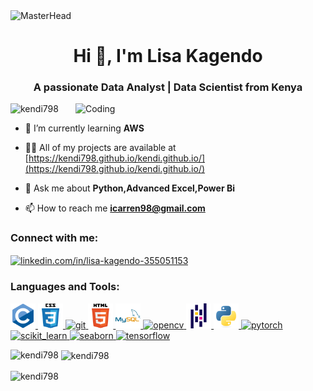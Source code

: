 <img src="https://img.freepik.com/free-photo/online-cloud-data-storage-concept-cloudscape-digital-online-server-global-network-business-web-database-backup-computer-private-infrastructure-technology_90220-1345.jpg?w=740&t=st=1684568451~exp=1684569051~hmac=91ad5ab7d50a2c3bfba5bc1c69b27efdeddca5f4397d7613e8fa774a3e7980dc" alt="MasterHead" style="width: 100%; height: 350px;">


<h1 align="center">Hi 👋, I'm Lisa Kagendo</h1>
<h3 align="center">A passionate Data Analyst | Data Scientist from Kenya</h3>
<img align="right" alt="Coding" width="400" src="https://cdn.dribbble.com/users/1016670/screenshots/2508353/too-much-thinking.gif)">


<p align="left"> <img src="https://komarev.com/ghpvc/?username=kendi798&label=Profile%20views&color=0e75b6&style=flat" alt="kendi798" /> </p>

- 🌱 I’m currently learning **AWS**

- 👨‍💻 All of my projects are available at [https://kendi798.github.io/kendi.github.io/](https://kendi798.github.io/kendi.github.io/)

- 💬 Ask me about **Python,Advanced Excel,Power Bi**

- 📫 How to reach me **icarren98@gmail.com**

<h3 align="left">Connect with me:</h3>
<p align="left">
<a href="https://linkedin.com/in/linkedin.com/in/lisa-kagendo-355051153" target="blank"><img align="center" src="https://raw.githubusercontent.com/rahuldkjain/github-profile-readme-generator/master/src/images/icons/Social/linked-in-alt.svg" alt="linkedin.com/in/lisa-kagendo-355051153" height="30" width="40" /></a>
</p>

<h3 align="left">Languages and Tools:</h3>
<p align="left"> <a href="https://www.cprogramming.com/" target="_blank" rel="noreferrer"> <img src="https://raw.githubusercontent.com/devicons/devicon/master/icons/c/c-original.svg" alt="c" width="40" height="40"/> </a> <a href="https://www.w3schools.com/css/" target="_blank" rel="noreferrer"> <img src="https://raw.githubusercontent.com/devicons/devicon/master/icons/css3/css3-original-wordmark.svg" alt="css3" width="40" height="40"/> </a> <a href="https://git-scm.com/" target="_blank" rel="noreferrer"> <img src="https://www.vectorlogo.zone/logos/git-scm/git-scm-icon.svg" alt="git" width="40" height="40"/> </a> <a href="https://www.w3.org/html/" target="_blank" rel="noreferrer"> <img src="https://raw.githubusercontent.com/devicons/devicon/master/icons/html5/html5-original-wordmark.svg" alt="html5" width="40" height="40"/> </a> <a href="https://www.mysql.com/" target="_blank" rel="noreferrer"> <img src="https://raw.githubusercontent.com/devicons/devicon/master/icons/mysql/mysql-original-wordmark.svg" alt="mysql" width="40" height="40"/> </a> <a href="https://opencv.org/" target="_blank" rel="noreferrer"> <img src="https://www.vectorlogo.zone/logos/opencv/opencv-icon.svg" alt="opencv" width="40" height="40"/> </a> <a href="https://pandas.pydata.org/" target="_blank" rel="noreferrer"> <img src="https://raw.githubusercontent.com/devicons/devicon/2ae2a900d2f041da66e950e4d48052658d850630/icons/pandas/pandas-original.svg" alt="pandas" width="40" height="40"/> </a> <a href="https://www.python.org" target="_blank" rel="noreferrer"> <img src="https://raw.githubusercontent.com/devicons/devicon/master/icons/python/python-original.svg" alt="python" width="40" height="40"/> </a> <a href="https://pytorch.org/" target="_blank" rel="noreferrer"> <img src="https://www.vectorlogo.zone/logos/pytorch/pytorch-icon.svg" alt="pytorch" width="40" height="40"/> </a> <a href="https://scikit-learn.org/" target="_blank" rel="noreferrer"> <img src="https://upload.wikimedia.org/wikipedia/commons/0/05/Scikit_learn_logo_small.svg" alt="scikit_learn" width="40" height="40"/> </a> <a href="https://seaborn.pydata.org/" target="_blank" rel="noreferrer"> <img src="https://seaborn.pydata.org/_images/logo-mark-lightbg.svg" alt="seaborn" width="40" height="40"/> </a> <a href="https://www.tensorflow.org" target="_blank" rel="noreferrer"> <img src="https://www.vectorlogo.zone/logos/tensorflow/tensorflow-icon.svg" alt="tensorflow" width="40" height="40"/> </a> </p>

<p><img align="left" src="https://github-readme-stats.vercel.app/api/top-langs?username=kendi798&show_icons=true&locale=en&layout=compact" alt="kendi798" /></p>

<p>&nbsp;<img align="center" src="https://github-readme-stats.vercel.app/api?username=kendi798&show_icons=true&locale=en" alt="kendi798" /></p>

<p><img align="center" src="https://github-readme-streak-stats.herokuapp.com/?user=kendi798&" alt="kendi798" /></p>
